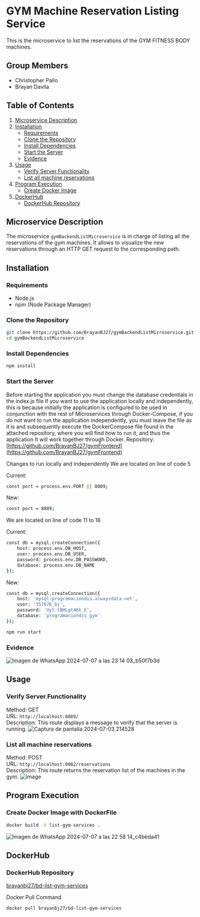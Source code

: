 # GYM Machine Reservation Listing Service 

This is the microservice to list the reservations of the GYM FITNESS BODY machines.

## Group Members

- Christopher Pallo
- Brayan Davila

## Table of Contents

1. [Microservice Description](#microservice-description)
2. [Installation](#installation)
   - [Requirements](#requirements)
   - [Clone the Repository](#clone-the-repository)
   - [Install Dependencies](#install-dependencies)
   - [Start the Server](#start-the-server)
   - [Evidence](#evidence-create)
3. [Usage](#usage)
   - [Verify Server Functionality](#verify-server-functionality)
   - [List all machine reservations](#list-all-machine-reservations)
4. [Program Execution](#program-execution)
   - [Create Docker Image](#create-docker-image)
5. [DockerHub](#dockerhub)
   - [DockerHub Repository](#dockerhub-repository)


## Microservice Description

The microservice `gymBackendListMicroservice` is in charge of listing all the reservations of the gym machines. It allows to visualize the new reservations through an HTTP GET request to the corresponding path.

## Installation

### Requirements

- Node.js
- npm (Node Package Manager)

### Clone the Repository

```sh
git clone https://github.com/BrayanBJ27/gymBackendListMicroservice.git
cd gymBackendListMicroservice
```

### Install Dependencies
```sh
npm install
```

### Start the Server
Before starting the application you must change the database credentials in the index.js file if you want to use the application locally and independently, this is because initially the application is configured to be used in conjunction with the rest of Microservices through Docker-Compose, if you do not want to run the application independently, you must leave the file as it is and subsequently execute the DockerCompose file found in the attached repository, where you will find how to run it, and thus the application It will work together through Docker.
Repository: [https://github.com/BrayanBJ27/gymFrontend](https://github.com/BrayanBJ27/gymFrontend)

Changes to run locally and independently
We are located on line of code 5

Current:
```sh
const port = process.env.PORT || 8089;
```
New:
```sh
const port = 8089;
```

We are located on line of code 11 to 16

Current:
```sh
const db = mysql.createConnection({
    host: process.env.DB_HOST,
    user: process.env.DB_USER,
    password: process.env.DB_PASSWORD,
    database: process.env.DB_NAME
});
```
New:
```sh
const db = mysql.createConnection({
    host: 'mysql-programaciondis.alwaysdata.net',
    user: '357676_bj',
    password: 'Uyt:tBHLgt4Kk_E',
    database: 'programaciondis_gym'
});
```

```sh
npm run start
```

### Evidence
![Imagen de WhatsApp 2024-07-07 a las 23 14 03_b50f7b3d](https://github.com/BrayanBJ27/gymBackendListMicroservice/assets/87538474/ae40dc26-1e27-483c-84da-9adec0143af7)

## Usage

### Verify Server Functionality

Method: GET  
URL: `http://localhost:8089/`  
Description: This route displays a message to verify that the server is running.
![Captura de pantalla 2024-07-03 214528](https://github.com/BrayanBJ27/gymBackendListMicroservice/assets/87538474/a2f03d50-684d-40ee-805d-b401cfa48d16)


### List all machine reservations

Method: POST  
URL: `http://localhost:8082/reservations`  
Description: This route returns the reservation list of the machines in the gym.
![image](https://github.com/BrayanBJ27/gymBackendListMicroservice/assets/87538474/5222af41-8674-4308-b20e-44e354ea5549)


## Program Execution
### Create Docker Image with DockerFile

```sh
docker build -t list-gym-services .
```
![Imagen de WhatsApp 2024-07-07 a las 22 58 14_c4beda41](https://github.com/BrayanBJ27/gymBackendListMicroservice/assets/87538474/051dba85-7a0a-4cdc-b51a-ea14ed724dd1)

## DockerHub
### DockerHub Repository

[brayanbj27/bd-list-gym-services](https://hub.docker.com/r/brayanbj27/bd-list-gym-services)

Docker Pull Command
```sh
docker pull brayanbj27/bd-list-gym-services
```
